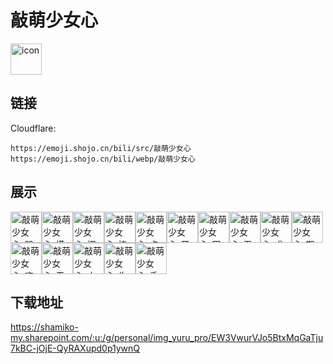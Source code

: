 # 敲萌少女心
<img src="https://emoji.shojo.cn/bili/src/敲萌少女心/icon.png" width="50" height="50" alt="icon">

## 链接
Cloudflare:
```
https://emoji.shojo.cn/bili/src/敲萌少女心
https://emoji.shojo.cn/bili/webp/敲萌少女心
```
## 展示
<img src="https://emoji.shojo.cn/bili/src/敲萌少女心/敲萌少女心-哭哭.png" width="50" height="50" alt="敲萌少女心-哭哭"><img src="https://emoji.shojo.cn/bili/src/敲萌少女心/敲萌少女心-摸鱼.png" width="50" height="50" alt="敲萌少女心-摸鱼"><img src="https://emoji.shojo.cn/bili/src/敲萌少女心/敲萌少女心-探头.png" width="50" height="50" alt="敲萌少女心-探头"><img src="https://emoji.shojo.cn/bili/src/敲萌少女心/敲萌少女心-挠头.png" width="50" height="50" alt="敲萌少女心-挠头"><img src="https://emoji.shojo.cn/bili/src/敲萌少女心/敲萌少女心-点赞.png" width="50" height="50" alt="敲萌少女心-点赞"><img src="https://emoji.shojo.cn/bili/src/敲萌少女心/敲萌少女心-开心.png" width="50" height="50" alt="敲萌少女心-开心"><img src="https://emoji.shojo.cn/bili/src/敲萌少女心/敲萌少女心-困困.png" width="50" height="50" alt="敲萌少女心-困困"><img src="https://emoji.shojo.cn/bili/src/敲萌少女心/敲萌少女心-无聊.png" width="50" height="50" alt="敲萌少女心-无聊"><img src="https://emoji.shojo.cn/bili/src/敲萌少女心/敲萌少女心-求求.png" width="50" height="50" alt="敲萌少女心-求求"><img src="https://emoji.shojo.cn/bili/src/敲萌少女心/敲萌少女心-期待.png" width="50" height="50" alt="敲萌少女心-期待"><img src="https://emoji.shojo.cn/bili/src/敲萌少女心/敲萌少女心-嗨美女.png" width="50" height="50" alt="敲萌少女心-嗨美女"><img src="https://emoji.shojo.cn/bili/src/敲萌少女心/敲萌少女心-无语.png" width="50" height="50" alt="敲萌少女心-无语"><img src="https://emoji.shojo.cn/bili/src/敲萌少女心/敲萌少女心-小心心.png" width="50" height="50" alt="敲萌少女心-小心心"><img src="https://emoji.shojo.cn/bili/src/敲萌少女心/敲萌少女心-生气气.png" width="50" height="50" alt="敲萌少女心-生气气"><img src="https://emoji.shojo.cn/bili/src/敲萌少女心/敲萌少女心-委屈.png" width="50" height="50" alt="敲萌少女心-委屈">

## 下载地址

https://shamiko-my.sharepoint.com/:u:/g/personal/img_yuru_pro/EW3VwurVJo5BtxMqGaTju7kBC-jOjE-QyRAXupd0p1ywnQ